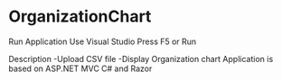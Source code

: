 # OrganizationChart
Run Application
 Use Visual Studio
 Press F5 or Run 
 
 
Description
-Upload CSV file
-Display Organization chart
Application is based on ASP.NET MVC C# and Razor
